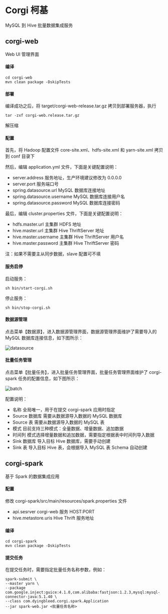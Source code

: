 # Corgi 柯基

MySQL 到 Hive 批量数据集成服务

## corgi-web

Web UI 管理界面

#### 编译

```
cd corgi-web
mvn clean package -DskipTests
```

#### 部署

编译成功之后，将 target/corgi-web-release.tar.gz 拷贝到部署服务器，执行

```
tar -zxf corgi-web.release.tar.gz
```

解压缩

#### 配置

首先，将 Hadoop 配置文件 core-site.xml、hdfs-site.xml 和 yarn-site.xml 拷贝到 conf 目录下

然后，编辑 application.yml 文件，下面是关键配置说明：

- server.address  服务地址，生产环境建议修改为 0.0.0.0
- server.port  服务端口号
- spring.datasource.url  MySQL 数据库连接地址
- spring.datasource.username  MySQL 数据库连接用户名
- spring.datasource.password  MySQL 数据库连接密码

最后，编辑 cluster.properties 文件，下面是关键配置说明：

- hdfs.master.url  主集群 HDFS 地址
- hive.master.url  主集群 Hive ThriftServer 地址
- hive.master.username  主集群 Hive ThriftServer 用户名
- hive.master.password  主集群 Hive ThriftServer 密码

注：如果不需要主从同步数据，slave 配置可不填

#### 服务启停

启动服务：

```
sh bin/start-corgi.sh
```

停止服务：

```
sh bin/stop-corgi.sh
```

#### 数据源管理

点击菜单【数据源】，进入数据源管理界面，数据源管理界面维护了需要导入的 MySQL 数据库连接信息，如下图所示：

![datasource](http://oahz6ih7r.bkt.clouddn.com/corgi_datasource.png)

#### 批量任务管理

点击菜单【批量任务】，进入批量任务管理界面，批量任务管理界面维护了 corgi-spark 任务的配置信息，如下图所示：

![batch](http://oahz6ih7r.bkt.clouddn.com/corgi_batch.png)

配置说明：

- 名称  全局唯一，用于在提交 corgi-spark 应用时指定
- Source 数据库  需要从数据源导入数据的 MySQL 数据库
- Source 表  需要从数据源导入数据的 MySQL 表
- 模式  目前支持三种模式：全量数据、增量数据、追加数据
- 时间列  模式选择增量数据和追加数据，需要指定根据表中时间列导入数据
- Sink 数据库  导入目标 Hive 数据库，需要手动创建
- Sink 表  导入目标 Hive 表，会根据导入 MySQL 表 Schema 自动创建

## corgi-spark

基于 Spark 的数据集成应用

#### 配置

修改 corgi-spark/src/main/resources/spark.properties 文件

- api.sesrver  corgi-web 服务 HOST:PORT
- hive.metastore.uris  Hive Thrift 服务地址

#### 编译

```
cd corgi-spark
mvn clean package -DskipTests
```

#### 提交任务

在提交任务时，需要指定批量任务名称参数，例如：

```
spark-submit \
--master yarn \
--package com.google.inject:guice:4.1.0,com.alibaba:fastjson:1.2.3,mysql:mysql-connector-java:5.1.40 \
--class com.dyingbleed.corgi.spark.Application 
--jar spark-web.jar <批量任务名称>
```